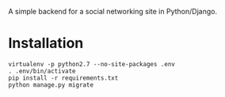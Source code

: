 A simple backend for a social networking site in Python/Django.

Installation
============
```
virtualenv -p python2.7 --no-site-packages .env
. .env/bin/activate
pip install -r requirements.txt
python manage.py migrate
```
